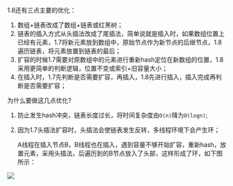 1.8还有三点主要的优化：

1. 数组+链表改成了数组+链表或红黑树；
2. 链表的插入方式从头插法改成了尾插法，简单说就是插入时，如果数组位置上已经有元素，1.7将新元素放到数组中，原始节点作为新节点的后继节点，1.8遍历链表，将元素放置到链表的最后；
3. 扩容的时候1.7需要对原数组中的元素进行重新hash定位在新数组的位置，1.8采用更简单的判断逻辑，位置不变或索引+旧容量大小；
4. 在插入时，1.7先判断是否需要扩容，再插入，1.8先进行插入，插入完成再判断是否需要扩容；





为什么要做这几点优化?

1. 防止发生hash冲突，链表长度过长，将时间复杂度由`O(n)`降为`O(logn)`;

2. 因为1.7头插法扩容时，头插法会使链表发生反转，多线程环境下会产生环；

   A线程在插入节点B，B线程也在插入，遇到容量不够开始扩容，重新hash，放置元素，采用头插法，后遍历到的B节点放入了头部，这样形成了环，如下图所示：

![](https://youpaiyun.zongqilive.cn/image/20210312160909.png)













